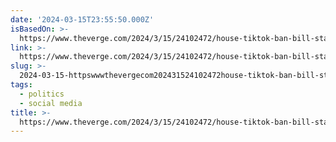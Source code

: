 ```yaml
---
date: '2024-03-15T23:55:50.000Z'
isBasedOn: >-
  https://www.theverge.com/2024/3/15/24102472/house-tiktok-ban-bill-staffers-calls-congress
link: >-
  https://www.theverge.com/2024/3/15/24102472/house-tiktok-ban-bill-staffers-calls-congress
slug: >-
  2024-03-15-httpswwwthevergecom202431524102472house-tiktok-ban-bill-staffers-calls-congress
tags:
  - politics
  - social media
title: >-
  https://www.theverge.com/2024/3/15/24102472/house-tiktok-ban-bill-staffers-calls-congress
---
```


